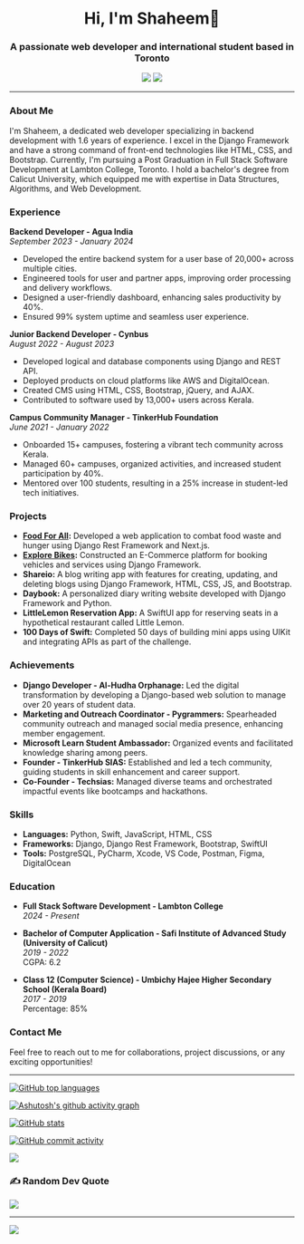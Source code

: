 <h1 align="center">Hi, I'm Shaheem👋</h1>
<h3 align="center">A passionate web developer and international student based in Toronto</h3>

<p align="center">
<!--   <a href="mailto:shaheempp@example.com"><img src="https://img.shields.io/badge/Email-shaheempp%40example.com-red"></a> -->
  <a href="https://www.linkedin.com/in/shaheem-pp/"><img src="https://img.shields.io/badge/LinkedIn-Shaheem%20PP-blue"></a>
  <a href="https://shaheem.netlify.app"><img src="https://img.shields.io/badge/Personal%20Website-shaheem--pp-lightgrey"></a>
</p>

---

### About Me

I'm Shaheem, a dedicated web developer specializing in backend development with 1.6 years of experience. I excel in the Django Framework and have a strong command of front-end technologies like HTML, CSS, and Bootstrap. Currently, I'm pursuing a Post Graduation in Full Stack Software Development at Lambton College, Toronto. I hold a bachelor's degree from Calicut University, which equipped me with expertise in Data Structures, Algorithms, and Web Development.

### Experience

**Backend Developer - Agua India**  
*September 2023 - January 2024*  
- Developed the entire backend system for a user base of 20,000+ across multiple cities.
- Engineered tools for user and partner apps, improving order processing and delivery workflows.
- Designed a user-friendly dashboard, enhancing sales productivity by 40%.
- Ensured 99% system uptime and seamless user experience.

**Junior Backend Developer - Cynbus**  
*August 2022 - August 2023*  
- Developed logical and database components using Django and REST API.
- Deployed products on cloud platforms like AWS and DigitalOcean.
- Created CMS using HTML, CSS, Bootstrap, jQuery, and AJAX.
- Contributed to software used by 13,000+ users across Kerala.

**Campus Community Manager - TinkerHub Foundation**  
*June 2021 - January 2022*  
- Onboarded 15+ campuses, fostering a vibrant tech community across Kerala.
- Managed 60+ campuses, organized activities, and increased student participation by 40%.
- Mentored over 100 students, resulting in a 25% increase in student-led tech initiatives.

### Projects

- **[Food For All](https://github.com/AkshayBenny/food-surplus-detection):** Developed a web application to combat food waste and hunger using Django Rest Framework and Next.js.
- **[Explore Bikes](https://github.com/shaheem-pp/Explore-Bikes):** Constructed an E-Commerce platform for booking vehicles and services using Django Framework.
- **Shareio:** A blog writing app with features for creating, updating, and deleting blogs using Django Framework, HTML, CSS, JS, and Bootstrap.
- **Daybook:** A personalized diary writing website developed with Django Framework and Python.
- **LittleLemon Reservation App:** A SwiftUI app for reserving seats in a hypothetical restaurant called Little Lemon.
- **100 Days of Swift:** Completed 50 days of building mini apps using UIKit and integrating APIs as part of the challenge.

### Achievements

- **Django Developer - Al-Hudha Orphanage:** Led the digital transformation by developing a Django-based web solution to manage over 20 years of student data.
- **Marketing and Outreach Coordinator - Pygrammers:** Spearheaded community outreach and managed social media presence, enhancing member engagement.
- **Microsoft Learn Student Ambassador:** Organized events and facilitated knowledge sharing among peers.
- **Founder - TinkerHub SIAS:** Established and led a tech community, guiding students in skill enhancement and career support.
- **Co-Founder - Techsias:** Managed diverse teams and orchestrated impactful events like bootcamps and hackathons.

### Skills

- **Languages:** Python, Swift, JavaScript, HTML, CSS
- **Frameworks:** Django, Django Rest Framework, Bootstrap, SwiftUI
- **Tools:** PostgreSQL, PyCharm, Xcode, VS Code, Postman, Figma, DigitalOcean

### Education

- **Full Stack Software Development - Lambton College**  
  *2024 - Present*
  
- **Bachelor of Computer Application - Safi Institute of Advanced Study (University of Calicut)**  
  *2019 - 2022*  
  CGPA: 6.2

- **Class 12 (Computer Science) - Umbichy Hajee Higher Secondary School (Kerala Board)**  
  *2017 - 2019*  
  Percentage: 85%

### Contact Me

Feel free to reach out to me for collaborations, project discussions, or any exciting opportunities!

------

[![GitHub top languages](https://github-readme-stats.vercel.app/api/top-langs/?username=shaheem-pp&hide=javascript,scss,css,html&theme=blue-green&hide_border=false&include_all_commits=false&count_private=true&layout=compact)]()

[![Ashutosh's github activity graph](https://github-readme-activity-graph.vercel.app/graph?username=shaheem-pp&theme=github-compact)](https://github.com/ashutosh00710/github-readme-activity-graph)

[![GitHub stats](https://github-readme-stats.vercel.app/api?username=shaheem-pp&theme=blue-green&hide_border=false&include_all_commits=false&count_private=true)]()

[![GitHub commit activity](https://github-readme-streak-stats.herokuapp.com/?user=shaheem-pp&theme=blue-green&hide_border=false)]()

![](https://github-profile-trophy.vercel.app/?username=shaheem-pp&theme=matrix&no-frame=false&no-bg=false&margin-w=4)

### ✍️ Random Dev Quote
![](https://quotes-github-readme.vercel.app/api?type=horizontal&theme=dark)

---
[![](https://visitcount.itsvg.in/api?id=shaheem-pp&icon=5&color=3)](https://visitcount.itsvg.in)

